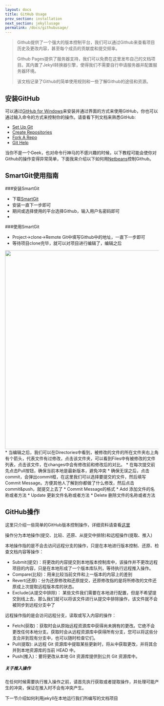 ```yaml
---
layout: docs
title: GitHub Usage
prev_section: installation
next_section: jekyllusage
permalink: /docs/githubusage/
---
```


> Github提供了一个强大的版本控制平台，我们可以通过Github来查看项目历史及更改内容，甚至每个成员的贡献度和提交频率。
>
> Github Pages提供了服务器支持，我们可以免费在这里发布自己的文档项目。其内置了Jekyll转换器引擎，使得我们不需要自行申请服务器并配置服务器环境。
>
> 该文档记录了Github的简单使用规则和一些了解Github的途径和资源。

## 安装GitHub

可以通过[GitHub for Windows](http://windows.github.com/)来安装并通过界面的方式来使用GitHub，你也可以通过输入命令的方式来控制你的操作。请查看下列文档来熟悉GitHub:

* [Set Up Git](https://help.github.com/articles/set-up-git)
* [Create Repositories](https://help.github.com/create-a-repo)
* [Fork A Repo](https://help.github.com/articles/fork-a-repo)
* [Git Help](https://help.github.com/)

当你不是一个Geek，也对命令行神马的不感兴趣的时候，以下教程可能会使你对Github的操作变得异常简单，下面我来介绍以下如何用[Netbeans](https://netbeans.org/)控制Github。

## SmartGit使用指南

###安装SmartGit
* 下载[SmartGit](http://www.syntevo.com/)
* 安装一直下一步即可
* 期间或选择使用的平台选择Github，输入用户名密码即可
* 
###使用SmartGit
* Project->clone->Remote Git中填写Github中的地址，一直下一步即可
* 等待项目clone完毕，就可以对项目进行编辑了，编辑之后
<img src="{{ site.url }}/img/smartgit/smartgit.jpg"  width = "650" alt="">
* 当编辑之后，我们可以在Directories中看到，被修改的文件的所在文件夹右上角有个箭头，代表文件有过修改，点击该文件夹，可以看到Files中有被修改的文件列表，点击该文件，在changes中会有修改前和修改后的对比。
* 在每次提交前先点击Pull按钮，确保当前本地是最新版本，避免冲突
* 确保无误之后，点击commit，会弹出commit框，在这里我们可以选择要提交的文件，然后填写Commit Message。方便其他人了解到你都做了什么修改，然后点击commit&push，就提交上去了
* Commit Message的格式
 * Add 添加文件的名称或者方法
 * Update 更新文件名称或者方法
 * Delete 删除文件的名称或者方法


## GitHub操作

这里只介绍一些简单的GitHub版本控制操作，详细资料请查看[这里](https://netbeans.org/kb/docs/ide/git_zh_CN.html)

操作分为本地操作(提交、比较、还原、从提交中排除)和远程操作(提取、推入)

本地操作指的是不会去访问远程分支的操作，只是在本地进行版本控制、还原、检查文档内容等操作：

- Submit(提交)：将更改的内容提交到本地版本控制库中，该操作并不更改远程项目的内容，只是在本地形成了一个版本库队列，等待执行远程推入操作。
- Compare(比较)：用来比较当前文件和上一版本的内容上的差别
- Revert(还原)：分为还原修改和还原提交，还原修改指的是将所修改的文件还原成上次提取远程版本库的状态。
- Exclude(从提交中排除)： 某些文件我们需要在本地进行配置，但是不希望提交到线上去，那么我们就可以将该文件进行从提交中排除操作，该文件就不会被同步到远程分支中了

远程操作指的是会访问远程分支，读取或写入内容的操作：

- Fetch(获取)：获取时会从原始远程资源库中获得尚未拥有的更改。它绝不会更改任何本地分支。获取时会从远程资源库中获得所有分支，您可以将这些分支合并到现有分支中，也可以随时检查它们。
- Pull(提取): 从远程 Git 资源库中提取某些更新时，将从中获取更改，并将其合并到本地资源库的当前 HEAD 中。
- Push(推入)：要将更改从本地 Git 资源库提供到公共 Git 资源库中。
<div class="note warning">
  <h5>关于推入操作</h5>
  <p>
    在任何时候需要执行推入操作之前，请首先执行获取或者提取操作，并处理可能产生的冲突，保证在推入时不会有冲突产生。
  </p>
</div>

下一节介绍如何利用jekyll在本地运行我们所编写的文档项目